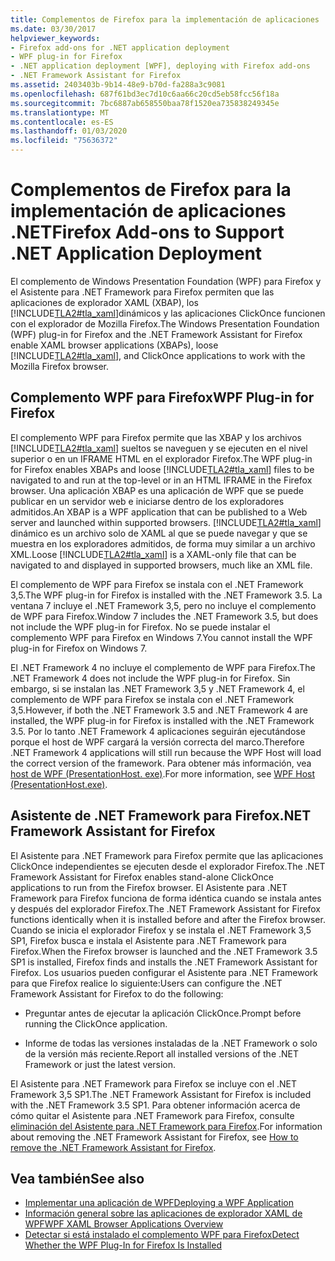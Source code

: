 ```yaml
---
title: Complementos de Firefox para la implementación de aplicaciones .NET
ms.date: 03/30/2017
helpviewer_keywords:
- Firefox add-ons for .NET application deployment
- WPF plug-in for Firefox
- .NET application deployment [WPF], deploying with Firefox add-ons
- .NET Framework Assistant for Firefox
ms.assetid: 2403403b-9b14-48e9-b70d-fa288a3c9081
ms.openlocfilehash: 687f61bd3ec7d10c6aa66c20cd5eb58fcc56f18a
ms.sourcegitcommit: 7bc6887ab658550baa78f1520ea735838249345e
ms.translationtype: MT
ms.contentlocale: es-ES
ms.lasthandoff: 01/03/2020
ms.locfileid: "75636372"
---
```

# <a name="firefox-add-ons-to-support-net-application-deployment"></a><span data-ttu-id="d920d-102">Complementos de Firefox para la implementación de aplicaciones .NET</span><span class="sxs-lookup"><span data-stu-id="d920d-102">Firefox Add-ons to Support .NET Application Deployment</span></span>
<span data-ttu-id="d920d-103">El complemento de Windows Presentation Foundation (WPF) para Firefox y el Asistente para .NET Framework para Firefox permiten que las aplicaciones de explorador XAML (XBAP), los [!INCLUDE[TLA2#tla_xaml](../../../../includes/tla2sharptla-xaml-md.md)]dinámicos y las aplicaciones ClickOnce funcionen con el explorador de Mozilla Firefox.</span><span class="sxs-lookup"><span data-stu-id="d920d-103">The Windows Presentation Foundation (WPF) plug-in for Firefox and the .NET Framework Assistant for Firefox enable XAML browser applications (XBAPs), loose [!INCLUDE[TLA2#tla_xaml](../../../../includes/tla2sharptla-xaml-md.md)], and ClickOnce applications to work with the Mozilla Firefox browser.</span></span>  
  
## <a name="wpf-plug-in-for-firefox"></a><span data-ttu-id="d920d-104">Complemento WPF para Firefox</span><span class="sxs-lookup"><span data-stu-id="d920d-104">WPF Plug-in for Firefox</span></span>  
 <span data-ttu-id="d920d-105">El complemento WPF para Firefox permite que las XBAP y los archivos [!INCLUDE[TLA2#tla_xaml](../../../../includes/tla2sharptla-xaml-md.md)] sueltos se naveguen y se ejecuten en el nivel superior o en un IFRAME HTML en el explorador Firefox.</span><span class="sxs-lookup"><span data-stu-id="d920d-105">The WPF plug-in for Firefox enables XBAPs and loose [!INCLUDE[TLA2#tla_xaml](../../../../includes/tla2sharptla-xaml-md.md)] files to be navigated to and run at the top-level or in an HTML IFRAME in the Firefox browser.</span></span> <span data-ttu-id="d920d-106">Una aplicación XBAP es una aplicación de WPF que se puede publicar en un servidor web e iniciarse dentro de los exploradores admitidos.</span><span class="sxs-lookup"><span data-stu-id="d920d-106">An XBAP is a WPF application that can be published to a Web server and launched within supported browsers.</span></span> <span data-ttu-id="d920d-107">[!INCLUDE[TLA2#tla_xaml](../../../../includes/tla2sharptla-xaml-md.md)] dinámico es un archivo solo de XAML al que se puede navegar y que se muestra en los exploradores admitidos, de forma muy similar a un archivo XML.</span><span class="sxs-lookup"><span data-stu-id="d920d-107">Loose [!INCLUDE[TLA2#tla_xaml](../../../../includes/tla2sharptla-xaml-md.md)] is a XAML-only file that can be navigated to and displayed in supported browsers, much like an XML file.</span></span>  
  
 <span data-ttu-id="d920d-108">El complemento de WPF para Firefox se instala con el .NET Framework 3,5.</span><span class="sxs-lookup"><span data-stu-id="d920d-108">The WPF plug-in for Firefox is installed with the .NET Framework 3.5.</span></span> <span data-ttu-id="d920d-109">La ventana 7 incluye el .NET Framework 3,5, pero no incluye el complemento de WPF para Firefox.</span><span class="sxs-lookup"><span data-stu-id="d920d-109">Window 7 includes the .NET Framework 3.5, but does not include the WPF plug-in for Firefox.</span></span> <span data-ttu-id="d920d-110">No se puede instalar el complemento WPF para Firefox en Windows 7.</span><span class="sxs-lookup"><span data-stu-id="d920d-110">You cannot install the WPF plug-in for Firefox on Windows 7.</span></span>  
  
 <span data-ttu-id="d920d-111">El .NET Framework 4 no incluye el complemento de WPF para Firefox.</span><span class="sxs-lookup"><span data-stu-id="d920d-111">The .NET Framework 4 does not include the WPF plug-in for Firefox.</span></span> <span data-ttu-id="d920d-112">Sin embargo, si se instalan las .NET Framework 3,5 y .NET Framework 4, el complemento de WPF para Firefox se instala con el .NET Framework 3,5.</span><span class="sxs-lookup"><span data-stu-id="d920d-112">However, if both the .NET Framework 3.5 and .NET Framework 4 are installed, the WPF plug-in for Firefox is installed with the .NET Framework 3.5.</span></span> <span data-ttu-id="d920d-113">Por lo tanto .NET Framework 4 aplicaciones seguirán ejecutándose porque el host de WPF cargará la versión correcta del marco.</span><span class="sxs-lookup"><span data-stu-id="d920d-113">Therefore .NET Framework 4 applications will still run because the WPF Host will load the correct version of the framework.</span></span> <span data-ttu-id="d920d-114">Para obtener más información, vea [host de WPF (PresentationHost. exe)](wpf-host-presentationhost-exe.md).</span><span class="sxs-lookup"><span data-stu-id="d920d-114">For more information, see [WPF Host (PresentationHost.exe)](wpf-host-presentationhost-exe.md).</span></span>  
  
## <a name="net-framework-assistant-for-firefox"></a><span data-ttu-id="d920d-115">Asistente de .NET Framework para Firefox</span><span class="sxs-lookup"><span data-stu-id="d920d-115">.NET Framework Assistant for Firefox</span></span>  
 <span data-ttu-id="d920d-116">El Asistente para .NET Framework para Firefox permite que las aplicaciones ClickOnce independientes se ejecuten desde el explorador Firefox.</span><span class="sxs-lookup"><span data-stu-id="d920d-116">The .NET Framework Assistant for Firefox enables stand-alone ClickOnce applications to run from the Firefox browser.</span></span> <span data-ttu-id="d920d-117">El Asistente para .NET Framework para Firefox funciona de forma idéntica cuando se instala antes y después del explorador Firefox.</span><span class="sxs-lookup"><span data-stu-id="d920d-117">The .NET Framework Assistant for Firefox functions identically when it is installed before and after the Firefox browser.</span></span> <span data-ttu-id="d920d-118">Cuando se inicia el explorador Firefox y se instala el .NET Framework 3,5 SP1, Firefox busca e instala el Asistente para .NET Framework para Firefox.</span><span class="sxs-lookup"><span data-stu-id="d920d-118">When the Firefox browser is launched and the .NET Framework 3.5 SP1 is installed, Firefox finds and installs the .NET Framework Assistant for Firefox.</span></span> <span data-ttu-id="d920d-119">Los usuarios pueden configurar el Asistente para .NET Framework para que Firefox realice lo siguiente:</span><span class="sxs-lookup"><span data-stu-id="d920d-119">Users can configure the .NET Framework Assistant for Firefox to do the following:</span></span>  
  
- <span data-ttu-id="d920d-120">Preguntar antes de ejecutar la aplicación ClickOnce.</span><span class="sxs-lookup"><span data-stu-id="d920d-120">Prompt before running the ClickOnce application.</span></span>  
  
- <span data-ttu-id="d920d-121">Informe de todas las versiones instaladas de la .NET Framework o solo de la versión más reciente.</span><span class="sxs-lookup"><span data-stu-id="d920d-121">Report all installed versions of the .NET Framework or just the latest version.</span></span>  
  
 <span data-ttu-id="d920d-122">El Asistente para .NET Framework para Firefox se incluye con el .NET Framework 3,5 SP1.</span><span class="sxs-lookup"><span data-stu-id="d920d-122">The .NET Framework Assistant for Firefox is included with the .NET Framework 3.5 SP1.</span></span> <span data-ttu-id="d920d-123">Para obtener información acerca de cómo quitar el Asistente para .NET Framework para Firefox, consulte [eliminación del Asistente para .NET Framework para Firefox](https://go.microsoft.com/fwlink/?LinkId=177944).</span><span class="sxs-lookup"><span data-stu-id="d920d-123">For information about removing the .NET Framework Assistant for Firefox, see [How to remove the .NET Framework Assistant for Firefox](https://go.microsoft.com/fwlink/?LinkId=177944).</span></span>  
  
## <a name="see-also"></a><span data-ttu-id="d920d-124">Vea también</span><span class="sxs-lookup"><span data-stu-id="d920d-124">See also</span></span>

- [<span data-ttu-id="d920d-125">Implementar una aplicación de WPF</span><span class="sxs-lookup"><span data-stu-id="d920d-125">Deploying a WPF Application</span></span>](deploying-a-wpf-application-wpf.md)
- [<span data-ttu-id="d920d-126">Información general sobre las aplicaciones de explorador XAML de WPF</span><span class="sxs-lookup"><span data-stu-id="d920d-126">WPF XAML Browser Applications Overview</span></span>](wpf-xaml-browser-applications-overview.md)
- [<span data-ttu-id="d920d-127">Detectar si está instalado el complemento WPF para Firefox</span><span class="sxs-lookup"><span data-stu-id="d920d-127">Detect Whether the WPF Plug-In for Firefox Is Installed</span></span>](how-to-detect-whether-the-wpf-plug-in-for-firefox-is-installed.md)
